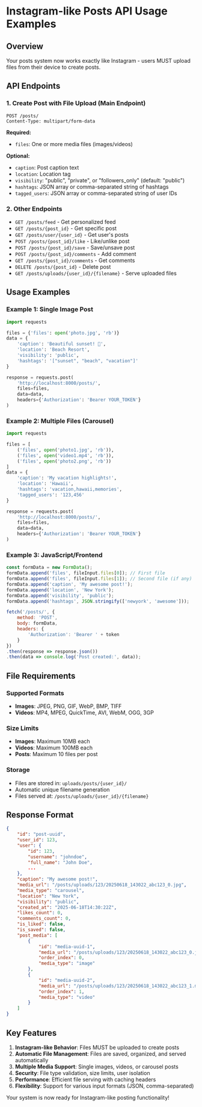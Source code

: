 # Instagram-like Posts API Usage Examples

## Overview
Your posts system now works exactly like Instagram - users MUST upload files from their device to create posts.

## API Endpoints

### 1. Create Post with File Upload (Main Endpoint)
```
POST /posts/
Content-Type: multipart/form-data
```

**Required:**
- `files`: One or more media files (images/videos)

**Optional:**
- `caption`: Post caption text
- `location`: Location tag
- `visibility`: "public", "private", or "followers_only" (default: "public")
- `hashtags`: JSON array or comma-separated string of hashtags
- `tagged_users`: JSON array or comma-separated string of user IDs

### 2. Other Endpoints
- `GET /posts/feed` - Get personalized feed
- `GET /posts/{post_id}` - Get specific post
- `GET /posts/user/{user_id}` - Get user's posts
- `POST /posts/{post_id}/like` - Like/unlike post
- `POST /posts/{post_id}/save` - Save/unsave post
- `POST /posts/{post_id}/comments` - Add comment
- `GET /posts/{post_id}/comments` - Get comments
- `DELETE /posts/{post_id}` - Delete post
- `GET /posts/uploads/{user_id}/{filename}` - Serve uploaded files

## Usage Examples

### Example 1: Single Image Post
```python
import requests

files = {'files': open('photo.jpg', 'rb')}
data = {
    'caption': 'Beautiful sunset! 🌅',
    'location': 'Beach Resort',
    'visibility': 'public',
    'hashtags': '["sunset", "beach", "vacation"]'
}

response = requests.post(
    'http://localhost:8000/posts/',
    files=files,
    data=data,
    headers={'Authorization': 'Bearer YOUR_TOKEN'}
)
```

### Example 2: Multiple Files (Carousel)
```python
import requests

files = [
    ('files', open('photo1.jpg', 'rb')),
    ('files', open('video1.mp4', 'rb')),
    ('files', open('photo2.png', 'rb'))
]
data = {
    'caption': 'My vacation highlights!',
    'location': 'Hawaii',
    'hashtags': 'vacation,hawaii,memories',
    'tagged_users': '123,456'
}

response = requests.post(
    'http://localhost:8000/posts/',
    files=files,
    data=data,
    headers={'Authorization': 'Bearer YOUR_TOKEN'}
)
```

### Example 3: JavaScript/Frontend
```javascript
const formData = new FormData();
formData.append('files', fileInput.files[0]); // First file
formData.append('files', fileInput.files[1]); // Second file (if any)
formData.append('caption', 'My awesome post!');
formData.append('location', 'New York');
formData.append('visibility', 'public');
formData.append('hashtags', JSON.stringify(['newyork', 'awesome']));

fetch('/posts/', {
    method: 'POST',
    body: formData,
    headers: {
        'Authorization': 'Bearer ' + token
    }
})
.then(response => response.json())
.then(data => console.log('Post created:', data));
```

## File Requirements

### Supported Formats
- **Images**: JPEG, PNG, GIF, WebP, BMP, TIFF
- **Videos**: MP4, MPEG, QuickTime, AVI, WebM, OGG, 3GP

### Size Limits
- **Images**: Maximum 10MB each
- **Videos**: Maximum 100MB each
- **Posts**: Maximum 10 files per post

### Storage
- Files are stored in: `uploads/posts/{user_id}/`
- Automatic unique filename generation
- Files served at: `/posts/uploads/{user_id}/{filename}`

## Response Format
```json
{
    "id": "post-uuid",
    "user_id": 123,
    "user": {
        "id": 123,
        "username": "johndoe",
        "full_name": "John Doe",
        ...
    },
    "caption": "My awesome post!",
    "media_url": "/posts/uploads/123/20250618_143022_abc123_0.jpg",
    "media_type": "carousel",
    "location": "New York",
    "visibility": "public",
    "created_at": "2025-06-18T14:30:22Z",
    "likes_count": 0,
    "comments_count": 0,
    "is_liked": false,
    "is_saved": false,
    "post_media": [
        {
            "id": "media-uuid-1",
            "media_url": "/posts/uploads/123/20250618_143022_abc123_0.jpg",
            "order_index": 0,
            "media_type": "image"
        },
        {
            "id": "media-uuid-2", 
            "media_url": "/posts/uploads/123/20250618_143022_abc123_1.mp4",
            "order_index": 1,
            "media_type": "video"
        }
    ]
}
```

## Key Features

1. **Instagram-like Behavior**: Files MUST be uploaded to create posts
2. **Automatic File Management**: Files are saved, organized, and served automatically
3. **Multiple Media Support**: Single images, videos, or carousel posts
4. **Security**: File type validation, size limits, user isolation
5. **Performance**: Efficient file serving with caching headers
6. **Flexibility**: Support for various input formats (JSON, comma-separated)

Your system is now ready for Instagram-like posting functionality!
